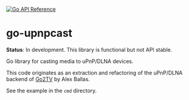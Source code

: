 [![Go API Reference](https://img.shields.io/badge/go-documentation-blue.svg?style=flat)](https://pkg.go.dev/github.com/supersonic-app/go-upnpcast)
# go-upnpcast

**Status**: In development. This library is functional but not API stable.

Go library for casting media to uPnP/DLNA devices.

This code originates as an extraction and refactoring of the uPnP/DLNA backend of [Go2TV](https://github.com/alexballas/go2tv) by Alex Ballas.

See the example in the `cmd` directory.
